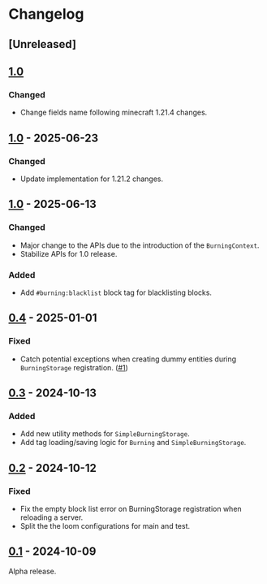 # Changelog

## [Unreleased]

## [1.0][1.0+1.21.4]

### Changed

+ Change fields name following minecraft 1.21.4 changes.

## [1.0][1.0+1.21.2] - 2025-06-23

### Changed

+ Update implementation for 1.21.2 changes.

## [1.0][1.0+1.21] - 2025-06-13

### Changed

+ Major change to the APIs due to the introduction of the `BurningContext`.
+ Stabilize APIs for 1.0 release.

### Added

+ Add `#burning:blacklist` block tag for blacklisting blocks.

## [0.4] - 2025-01-01

### Fixed

+ Catch potential exceptions when creating dummy entities during `BurningStorage` registration. ([#1](https://github.com/NivOridocs/burning/issues/1))

## [0.3] - 2024-10-13

### Added

+ Add new utility methods for `SimpleBurningStorage`.
+ Add tag loading/saving logic for `Burning` and `SimpleBurningStorage`.

## [0.2] - 2024-10-12

### Fixed

+ Fix the empty block list error on BurningStorage registration when reloading a server.
+ Split the the loom configurations for main and test.

## [0.1] - 2024-10-09

Alpha release.

[1.0+1.21.4]: https://github.com/NivOridocs/burning/releases/tag/1.0+1.21.4
[1.0+1.21.2]: https://github.com/NivOridocs/burning/releases/tag/1.0+1.21.2
[1.0+1.21]: https://github.com/NivOridocs/burning/releases/tag/1.0+1.21
[0.4]: https://github.com/NivOridocs/burning/releases/tag/0.4
[0.3]: https://github.com/NivOridocs/burning/releases/tag/0.3
[0.2]: https://github.com/NivOridocs/burning/releases/tag/0.2
[0.1]: https://github.com/NivOridocs/burning/releases/tag/0.1
